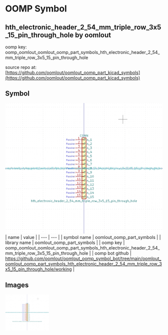 # OOMP Symbol  
## hth_electronic_header_2_54_mm_triple_row_3x5_15_pin_through_hole  by oomlout  
  
oomp key: oomp_oomlout_oomlout_oomp_part_symbols_hth_electronic_header_2_54_mm_triple_row_3x5_15_pin_through_hole  
  
source repo at: [https://github.com/oomlout/oomlout_oomp_part_kicad_symbols](https://github.com/oomlout/oomlout_oomp_part_kicad_symbols)  
## Symbol  
  
[![working.png](working_600.png)](working.png)  
| name | value | 
| --- | --- | 
| symbol name | oomlout_oomp_part_symbols | 
| library name | oomlout_oomp_part_symbols | 
| oomp key | oomp_oomlout_oomlout_oomp_part_symbols_hth_electronic_header_2_54_mm_triple_row_3x5_15_pin_through_hole | 
| oomp bot github | https://github.com/oomlout/oomlout_oomp_symbol_bot/tree/main/oomlout_oomlout_oomp_part_symbols_hth_electronic_header_2_54_mm_triple_row_3x5_15_pin_through_hole/working | 
## Images  
  
[![working.png](working_140.png)](working.png)  
